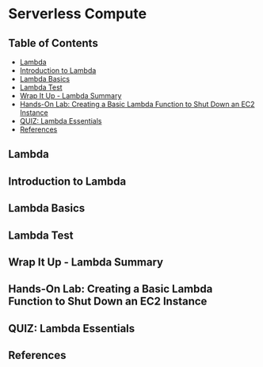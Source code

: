 # Serverless Compute


## Table of Contents
<!-- START doctoc generated TOC please keep comment here to allow auto update -->
<!-- DON'T EDIT THIS SECTION, INSTEAD RE-RUN doctoc TO UPDATE -->


- [Lambda](#lambda)
- [Introduction to Lambda](#introduction-to-lambda)
- [Lambda Basics](#lambda-basics)
- [Lambda Test](#lambda-test)
- [Wrap It Up - Lambda Summary](#wrap-it-up---lambda-summary)
- [Hands-On Lab: Creating a Basic Lambda Function to Shut Down an EC2 Instance](#hands-on-lab-creating-a-basic-lambda-function-to-shut-down-an-ec2-instance)
- [QUIZ: Lambda Essentials](#quiz-lambda-essentials)
- [References](#references)

<!-- END doctoc generated TOC please keep comment here to allow auto update -->


## Lambda


## Introduction to Lambda


## Lambda Basics


## Lambda Test


## Wrap It Up - Lambda Summary


## Hands-On Lab: Creating a Basic Lambda Function to Shut Down an EC2 Instance


## QUIZ: Lambda Essentials


## References
